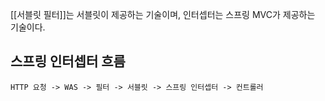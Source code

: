 [[서블릿 필터]]는 서블릿이 제공하는 기술이며, 인터셉터는 스프링  MVC가 제공하는 기술이다.

## 스프링 인터셉터 흐름
`HTTP 요청 -> WAS -> 필터 -> 서블릿 -> 스프링 인터셉터 -> 컨트롤러`

